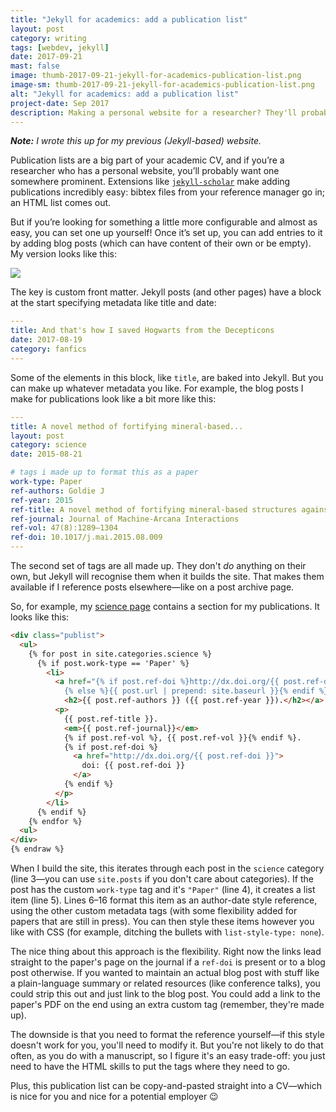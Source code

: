 ```yaml
---
title: "Jekyll for academics: add a publication list"
layout: post
category: writing
tags: [webdev, jekyll]
date: 2017-09-21
mast: false
image: thumb-2017-09-21-jekyll-for-academics-publication-list.png
image-sm: thumb-2017-09-21-jekyll-for-academics-publication-list.png
alt: "Jekyll for academics: add a publication list"
project-date: Sep 2017
description: Making a personal website for a researcher? They'll probably want their publications on it.
---
```

_**Note:** I wrote this up for my previous (Jekyll-based) website._

Publication lists are a big part of your academic CV, and if you’re a researcher who has a personal website, you’ll probably want one somewhere prominent. Extensions like [`jekyll-scholar`](https://github.com/inukshuk/jekyll-scholar) make adding publications incredibly easy: bibtex files from your reference manager go in; an HTML list comes out.

But if you’re looking for something a little more configurable and almost as easy, you can set one up yourself! Once it’s set up, you can add entries to it by adding blog posts (which can have content of their own or be empty). My version looks like this:

![](/images/jekyllpubs.png)

The key is custom front matter. Jekyll posts (and other pages) have a block at the start specifying metadata like title and date:

```yaml
---
title: And that's how I saved Hogwarts from the Decepticons
date: 2017-08-19
category: fanfics
---
```

Some of the elements in this block, like `title`, are baked into Jekyll. But you can make up whatever metadata you like. For example, the blog posts I make for publications look like a bit more like this:

```yaml
---
title: A novel method of fortifying mineral-based...
layout: post
category: science
date: 2015-08-21

# tags i made up to format this as a paper
work-type: Paper
ref-authors: Goldie J
ref-year: 2015
ref-title: A novel method of fortifying mineral-based structures against attack by artificial intelligences
ref-journal: Journal of Machine-Arcana Interactions
ref-vol: 47(8):1289–1304
ref-doi: 10.1017/j.mai.2015.08.009
---
```

The second set of tags are all made up. They don't _do_ anything on their own, but Jekyll will recognise them when it builds the site. That makes them available if I reference posts elsewhere—like on a post archive page.

So, for example, my [science page](/science) contains a section for my publications. It looks like this:

```html
<div class="publist">
  <ul>
    {% for post in site.categories.science %}
      {% if post.work-type == 'Paper' %}
        <li>
          <a href="{% if post.ref-doi %}http://dx.doi.org/{{ post.ref-doi }}
            {% else %}{{ post.url | prepend: site.baseurl }}{% endif %}">
            <h2>{{ post.ref-authors }} ({{ post.ref-year }}).</h2></a>
          <p>
            {{ post.ref-title }}. 
            <em>{{ post.ref-journal}}</em>
            {% if post.ref-vol %}, {{ post.ref-vol }}{% endif %}. 
            {% if post.ref-doi %}
              <a href="http://dx.doi.org/{{ post.ref-doi }}">
                doi: {{ post.ref-doi }}
              </a>
            {% endif %}
          </p>
        </li>
      {% endif %}
    {% endfor %}
  <ul>
</div>
{% endraw %}
```

When I build the site, this iterates through each post in the `science` category (line 3—you can use `site.posts` if you don't care about categories). If the post has the custom `work-type` tag and it's `"Paper"` (line 4), it creates a list item (line 5). Lines 6–16 format this item as an author-date style reference, using the other custom metadata tags (with some flexibility added for papers that are still in press). You can then style these items however you like with CSS (for example, ditching the bullets with `list-style-type: none`).

The nice thing about this approach is the flexibility. Right now the links lead straight to the paper's page on the journal if a `ref-doi` is present or to a blog post otherwise. If you wanted to maintain an actual blog post with stuff like a plain-language summary or related resources (like conference talks), you could strip this out and just link to the blog post. You could add a link to the paper's PDF on the end using an extra custom tag (remember, they're made up).

The downside is that you need to format the reference yourself—if this style doesn't work for you, you'll need to modify it. But you're not likely to do that often, as you do with a manuscript, so I figure it's an easy trade-off: you just need to have the HTML skills to put the tags where they need to go.

Plus, this publication list can be copy-and-pasted straight into a CV—which is nice for you and nice for a potential employer 😉